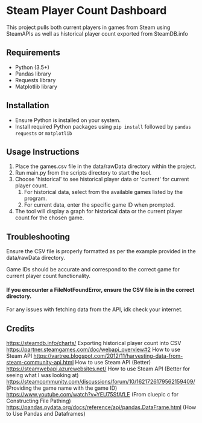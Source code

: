 # Steam Player Count Dashboard
This project pulls both current players in games from Steam using SteamAPIs as well as historical player count exported from SteamDB.info

## Requirements
- Python (3.5+)
- Pandas library
- Requests library
- Matplotlib library

## Installation
- Ensure Python is installed on your system.
- Install required Python packages using `pip install` followed by `pandas requests` or `matplotlib`

## Usage Instructions

1) Place the games.csv file in the data/rawData directory within the project.
2) Run main.py from the scripts directory to start the tool.
3) Choose 'historical' to see historical player data or 'current' for current player count.
    1) For historical data, select from the available games listed by the program.
    2) For current data, enter the specific game ID when prompted.
4) The tool will display a graph for historical data or the current player count for the chosen game.

## Troubleshooting
Ensure the CSV file is properly formatted as per the example provided in the data/rawData directory.

Game IDs should be accurate and correspond to the correct game for current player count functionality.

#### If you encounter a FileNotFoundError, ensure the CSV file is in the correct directory.
For any issues with fetching data from the API, idk check your internet.


## Credits
https://steamdb.info/charts/ Exporting historical player count into CSV
https://partner.steamgames.com/doc/webapi_overview#2 How to use Steam API
https://vartree.blogspot.com/2012/11/harvesting-data-from-steam-community-api.html How to use Steam API (Better)
https://steamwebapi.azurewebsites.net/ How to use Steam API (Better for seeing what I was looking at)
https://steamcommunity.com/discussions/forum/10/1621726179562159409/ (Providing the game name with the game ID)
https://www.youtube.com/watch?v=YEU75SfAfLE (From clueplc c for Constructing File Pathing)
https://pandas.pydata.org/docs/reference/api/pandas.DataFrame.html (How to Use Pandas and Dataframes)
